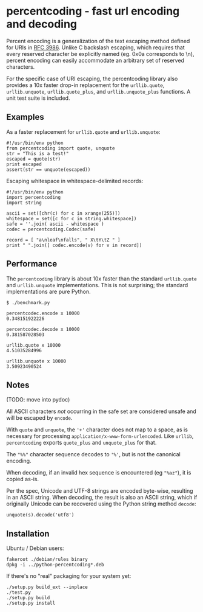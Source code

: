 # percentcoding - fast url encoding and decoding #

Percent encoding is a generalization of the text escaping method defined for URIs in [RFC 3986](http://tools.ietf.org/html/rfc3986#section-2.1). Unlike C backslash escaping, which requires that every reserved character be explicitly named (eg. 0x0a corresponds to \n), percent encoding can easily accommodate an arbitrary set of reserved characters.

For the specific case of URI escaping, the percentcoding library also provides a 10x faster drop-in replacement for the `urllib.quote`, `urllib.unquote`, `urllib.quote_plus`, and `urllib.unquote_plus` functions. A unit test suite is included.

## Examples ##

As a faster replacement for `urllib.quote` and `urllib.unquote`:

    #!/usr/bin/env python
    from percentcoding import quote, unquote
    str = "This is a test!"
    escaped = quote(str)
    print escaped
    assert(str == unquote(escaped))

Escaping whitespace in whitespace-delimited records:

    #!/usr/bin/env python
    import percentcoding
    import string

    ascii = set([chr(c) for c in xrange(255)])
    whitespace = set([c for c in string.whitespace])
    safe = ''.join( ascii - whitespace )
    codec = percentcoding.Codec(safe)

    record = [ "a\nleaf\nfalls", " X\tY\tZ " ]
    print " ".join([ codec.encode(v) for v in record])

## Performance ##

The `percentcoding` library is about 10x faster than the standard `urllib.quote` and `urllib.unquote` implementations. This is not surprising; the standard implementations are pure Python.

    $ ./benchmark.py

    percentcodec.encode x 10000
    0.348151922226

    percentcodec.decode x 10000
    0.381587028503

    urllib.quote x 10000
    4.51035284996

    urllib.unquote x 10000
    3.50923490524

## Notes ##

(TODO: move into pydoc)

All ASCII characters *not* occurring in the safe set are considered unsafe and will be escaped by `encode`.

With `quote` and `unquote`, the `'+'` character does not map to a space, as is necessary for processing `application/x-www-form-urlencoded`. Like `urllib`, `percentcoding` exports `quote_plus` and `unquote_plus` for that.

The `"%%"` character sequence decodes to `'%'`, but is not the canonical encoding.

When decoding, if an invalid hex sequence is encountered (eg `"%az"`), it is copied as-is.

Per the spec, Unicode and UTF-8 strings are encoded byte-wise, resulting in an ASCII string. When decoding, the result is also an ASCII string, which if originally Unicode can be recovered using the Python string method `decode`:

    unquote(s).decode('utf8')

## Installation ##

Ubuntu / Debian users:

    fakeroot ./debian/rules binary
    dpkg -i ../python-percentcoding*.deb

If there's no "real" packaging for your system yet:

    ./setup.py build_ext --inplace
    ./test.py
    ./setup.py build
    ./setup.py install

